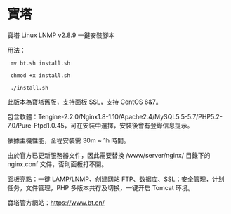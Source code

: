 # 寶塔

寶塔 Linux LNMP v2.8.9 一鍵安裝腳本

用法：

     mv bt.sh install.sh
     
     chmod +x install.sh
     
     ./install.sh
     


此版本為寶塔舊版，支持面板 SSL，支持 CentOS 6&7。

包含軟體：Tengine-2.2.0/Nginx1.8-1.10/Apache2.4/MySQL5.5-5.7/PHP5.2-7.0/Pure-Ftpd1.0.45，可在安裝中選擇，安裝後會有登錄信息提示。

依據主機性能，全程安裝需 30m ~ 1h 時間。

由於官方已更新服務器文件，因此需要替換 /www/server/nginx/ 目錄下的 nginx.conf 文件，否則面板打不開。

面板亮點：一键 LAMP/LNMP、创建网站 FTP、数据库、SSL；安全管理，计划任务，文件管理，PHP 多版本共存及切换，一键开启 Tomcat 环境。

寶塔管方網站：https://www.bt.cn/
